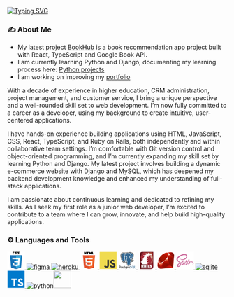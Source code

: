 [![Typing SVG](https://readme-typing-svg.demolab.com/?lines=Hi,+I'm+Ellen;Welcome+to+my+profile)](https://git.io/typing-svg)

### ✍️ About Me

- My latest project <a href="https://book-hub-nu-five.vercel.app/">BookHub</a> is a book recommendation app project built with React, TypeScript and Google Book API.
- I am currently learning Python and Django, documenting my learning process here: <a href="https://github.com/ellenycc/python-projects">Python projects</a>
- I am working on improving my <a href="https://ellenycc.github.io/portfolio/">portfolio</a>

With a decade of experience in higher education, CRM administration, project management, and customer service, I bring a unique perspective and a well-rounded skill set to web development. I’m now fully committed to a career as a developer, using my background to create intuitive, user-centered applications.

I have hands-on experience building applications using HTML, JavaScript, CSS, React, TypeScript, and Ruby on Rails, both independently and within collaborative team settings. I’m comfortable with Git version control and object-oriented programming, and I’m currently expanding my skill set by learning Python and Django. My latest project involves building a dynamic e-commerce website with Django and MySQL, which has deepened my backend development knowledge and enhanced my understanding of full-stack applications.

I am passionate about continuous learning and dedicated to refining my skills. As I seek my first role as a junior web developer, I’m excited to contribute to a team where I can grow, innovate, and help build high-quality applications.

### ⚙️ Languages and Tools
<p align="left"> <a href="https://www.w3schools.com/css/" target="_blank" rel="noreferrer"> <img src="https://raw.githubusercontent.com/devicons/devicon/master/icons/css3/css3-original-wordmark.svg" alt="css3" width="40" height="40"/> </a> <a href="https://www.figma.com/" target="_blank" rel="noreferrer"> <img src="https://www.vectorlogo.zone/logos/figma/figma-icon.svg" alt="figma" width="40" height="40"/> </a> <a href="https://heroku.com" target="_blank" rel="noreferrer"> <img src="https://www.vectorlogo.zone/logos/heroku/heroku-icon.svg" alt="heroku" width="40" height="40"/> </a> <a href="https://www.w3.org/html/" target="_blank" rel="noreferrer"> <img src="https://raw.githubusercontent.com/devicons/devicon/master/icons/html5/html5-original-wordmark.svg" alt="html5" width="40" height="40"/> </a> <a href="https://developer.mozilla.org/en-US/docs/Web/JavaScript" target="_blank" rel="noreferrer"> <img src="https://raw.githubusercontent.com/devicons/devicon/master/icons/javascript/javascript-original.svg" alt="javascript" width="40" height="40"/> </a> <a href="https://www.postgresql.org" target="_blank" rel="noreferrer"> <img src="https://raw.githubusercontent.com/devicons/devicon/master/icons/postgresql/postgresql-original-wordmark.svg" alt="postgresql" width="40" height="40"/> </a> <a href="https://rubyonrails.org" target="_blank" rel="noreferrer"> <img src="https://raw.githubusercontent.com/devicons/devicon/master/icons/rails/rails-original-wordmark.svg" alt="rails" width="40" height="40"/> </a> <a href="https://www.ruby-lang.org/en/" target="_blank" rel="noreferrer"> <img src="https://raw.githubusercontent.com/devicons/devicon/master/icons/ruby/ruby-original.svg" alt="ruby" width="40" height="40"/> </a> <a href="https://sass-lang.com" target="_blank" rel="noreferrer"> <img src="https://raw.githubusercontent.com/devicons/devicon/master/icons/sass/sass-original.svg" alt="sass" width="40" height="40"/> </a> <a href="https://www.sqlite.org/" target="_blank" rel="noreferrer"> <img src="https://www.vectorlogo.zone/logos/sqlite/sqlite-icon.svg" alt="sqlite" width="40" height="40"/> </a> <a href="https://www.typescriptlang.org/" target="_blank" rel="noreferrer"> <img src="https://raw.githubusercontent.com/devicons/devicon/master/icons/typescript/typescript-original.svg" alt="typescript" width="40" height="40"/> </a> <img src="https://cdn.jsdelivr.net/gh/devicons/devicon@latest/icons/python/python-original-wordmark.svg"  alt="python" width="40" height="40"/><img src="https://cdn.jsdelivr.net/gh/devicons/devicon@latest/icons/django/django-plain.svg" width="40" height="40"/></p>
